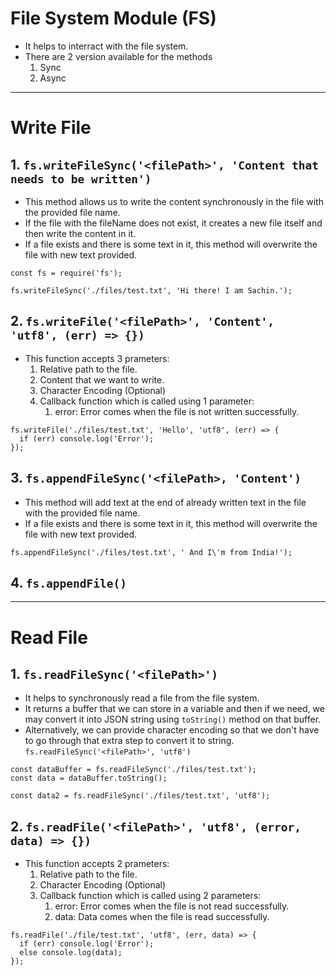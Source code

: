 # File System Module (FS)

- It helps to interract with the file system.
- There are 2 version available for the methods
  1. Sync
  2. Async

---

# Write File

## 1. `fs.writeFileSync('<filePath>', 'Content that needs to be written')`

- This method allows us to write the content synchronously in the file with the provided file name.
- If the file with the fileName does not exist, it creates a new file itself and then write the content in it.
- If a file exists and there is some text in it, this method will overwrite the file with new text provided.

```
const fs = require('fs');

fs.writeFileSync('./files/test.txt', 'Hi there! I am Sachin.');
```

## 2. `fs.writeFile('<filePath>', 'Content', 'utf8', (err) => {})`

- This function accepts 3 prameters:
  1. Relative path to the file.
  2. Content that we want to write.
  3. Character Encoding (Optional)
  4. Callback function which is called using 1 parameter:
     1. error: Error comes when the file is not written successfully.

```
fs.writeFile('./files/test.txt', 'Hello', 'utf8', (err) => {
  if (err) console.log('Error');
});
```

## 3. `fs.appendFileSync('<filePath>, 'Content')`

- This method will add text at the end of already written text in the file with the provided file name.
- If a file exists and there is some text in it, this method will overwrite the file with new text provided.

```
fs.appendFileSync('./files/test.txt', ' And I\'m from India!');
```

## 4. `fs.appendFile()`

---

# Read File

## 1. `fs.readFileSync('<filePath>')`

- It helps to synchronously read a file from the file system.
- It returns a buffer that we can store in a variable and then if we need, we may convert it into JSON string using `toString()` method on that buffer.
- Alternatively, we can provide character encoding so that we don't have to go through that extra step to convert it to string. `fs.readFileSync('<filePath>', 'utf8')`

```
const dataBuffer = fs.readFileSync('./files/test.txt');
const data = dataBuffer.toString();

const data2 = fs.readFileSync('./files/test.txt', 'utf8');
```

## 2. `fs.readFile('<filePath>', 'utf8', (error, data) => {})`

- This function accepts 2 prameters:
  1. Relative path to the file.
  2. Character Encoding (Optional)
  3. Callback function which is called using 2 parameters:
     1. error: Error comes when the file is not read successfully.
     2. data: Data comes when the file is read successfully.

```
fs.readFile('./file/test.txt', 'utf8', (err, data) => {
  if (err) console.log('Error');
  else console.log(data);
});
```
